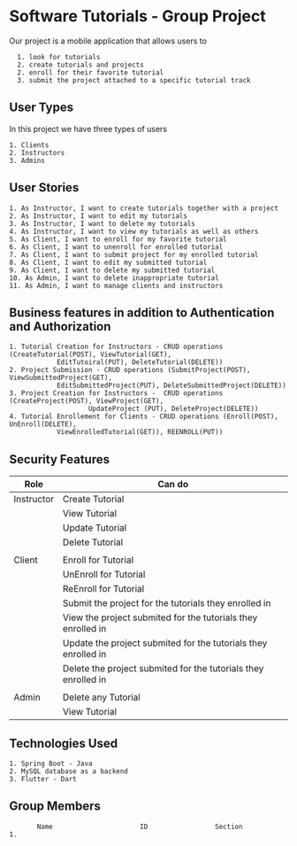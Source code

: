# Software Tutorials - Group Project

Our project is a mobile application that allows users to 

      1. look for tutorials
      2. create tutorials and projects
      2. enroll for their favorite tutorial
      3. submit the project attached to a specific tutorial track



## User Types

In this project we have three types of users

	1. Clients
	2. Instructors
	3. Admins


## User Stories

    1. As Instructor, I want to create tutorials together with a project
    2. As Instructor, I want to edit my tutorials
    3. As Instructor, I want to delete my tutorials
    4. As Instructor, I want to view my tutorials as well as others
    5. As Client, I want to enroll for my favorite tutorial
    6. As Client, I want to unenroll for enrolled tutorial
    7. As Client, I want to submit project for my enrolled tutorial
    8. As Client, I want to edit my submitted tutorial
    9. As Client, I want to delete my submitted tutorial
    10. As Admin, I want to delete inappropriate tutorial
    11. As Admin, I want to manage clients and instructors



## Business features in addition to Authentication and Authorization

    1. Tutorial Creation for Instructors - CRUD operations (CreateTutorial(POST), ViewTutorial(GET), 
    			EditTutoiral(PUT), DeleteTutorial(DELETE))
    2. Project Submission - CRUD operations (SubmitProject(POST),  ViewSubmittedProject(GET), 
    			EditSubmittedProject(PUT), DeleteSubmittedProject(DELETE))
    3. Project Creation for Instructors -  CRUD operations (CreateProject(POST), ViewProject(GET), 
                        UpdateProject (PUT), DeleteProject(DELETE))
    4. Tutorial Enrollement for Clients - CRUD operations (Enroll(POST), UnEnroll(DELETE), 
    			ViewEnrolledTutorial(GET)), REENROLL(PUT))




## Security Features

| Role  	| Can do 							    |
| ------------- | ----------------------------------------------------------------- |
| Instructor    | Create Tutorial  						    |
|               | View Tutorial  						    |
|               | Update Tutorial  						    |
|               | Delete Tutorial  						    |
|										    |
| Client        | Enroll for Tutorial  						    |
|               | UnEnroll for Tutorial  					    |
|               | ReEnroll for Tutorial  					    |
|               | Submit the project for the tutorials they enrolled in  	    |
|               | View the project submited for the tutorials they enrolled in      |
|               | Update the project submited for the tutorials they enrolled in    |
|               | Delete the project submited for the tutorials they enrolled in    |
|										    |
| Admin         | Delete any Tutorial  						    |
|               | View Tutorial  						    |


 
## Technologies Used

	1. Spring Boot - Java
	2. MySQL database as a backend
  	3. Flutter - Dart


      
## Group Members

           Name                      ID                 Section
	1.
